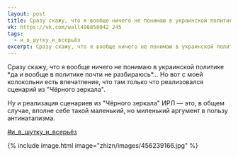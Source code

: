 ```yaml
---
layout: post
title: Сразу скажу, что я вообще ничего не понимаю в украинской политике... но...
vk: https://vk.com/wall498858042_245
tags:
  - и_в_шутку_и_всерьёз
excerpt: Сразу скажу, что я вообще ничего не понимаю в украинской политике *да и вообще в политике почти не разбираюсь*... Но вот с моей колокольни есть впечатление, что там только что реализовался сценарий из "Чёрного зеркала".
---
```

Сразу скажу, что я вообще ничего не понимаю в украинской политике \*да и вообще в политике почти не разбираюсь\*... Но вот с моей колокольни есть впечатление, что там только что реализовался сценарий из "Чёрного зеркала".

Ну и реализация сценариев из "Чёрного зеркала" ИРЛ — это, в общем случае, вполне себе такой маленький, но миленький аргумент в пользу антинатализма.

[#и_в_шутку_и_всерьёз](poisk.html#и_в_шутку_и_всерьёз)

{% include image.html image="zhizn/images/456239166.jpg" %}